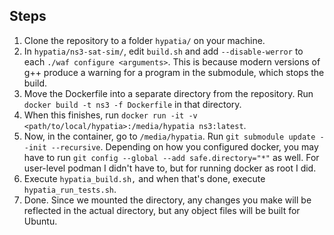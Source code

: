 ## Steps

1. Clone the repository to a folder `hypatia/` on your machine.
2. In `hypatia/ns3-sat-sim/`, edit `build.sh` and add `--disable-werror` to each `./waf configure <arguments>`. This is because modern versions of g++ produce a warning for a program in the submodule, which stops the build.
3. Move the Dockerfile into a separate directory from the repository. Run `docker build -t ns3 -f Dockerfile` in that directory.
4. When this finishes, run `docker run -it -v <path/to/local/hypatia>:/media/hypatia ns3:latest`.
5. Now, in the container, go to `/media/hypatia`. Run `git submodule update --init --recursive`. Depending on how you configured docker, you may have to run `git config --global --add safe.directory="*"` as well. For user-level podman I didn't have to, but for running docker as root I did.
6. Execute `hypatia_build.sh,` and when that's done, execute `hypatia_run_tests.sh`. 
7. Done. Since we mounted the directory, any changes you make will be reflected in the actual directory, but any object files will be built for Ubuntu.

